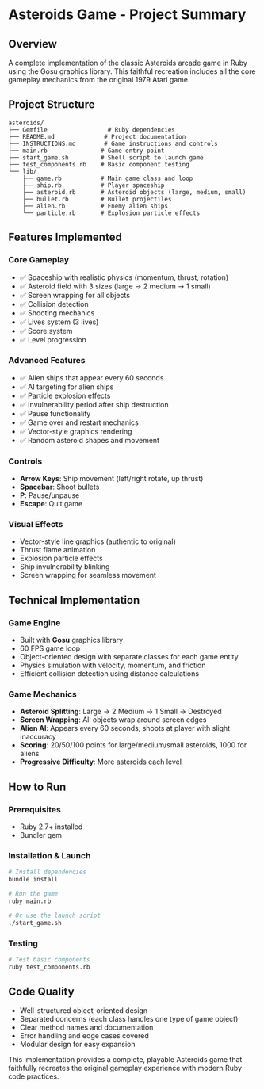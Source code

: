 # Asteroids Game - Project Summary

## Overview
A complete implementation of the classic Asteroids arcade game in Ruby using the Gosu graphics library. This faithful recreation includes all the core gameplay mechanics from the original 1979 Atari game.

## Project Structure
```
asteroids/
├── Gemfile                 # Ruby dependencies
├── README.md              # Project documentation
├── INSTRUCTIONS.md        # Game instructions and controls
├── main.rb               # Game entry point
├── start_game.sh         # Shell script to launch game
├── test_components.rb    # Basic component testing
└── lib/
    ├── game.rb           # Main game class and loop
    ├── ship.rb           # Player spaceship
    ├── asteroid.rb       # Asteroid objects (large, medium, small)
    ├── bullet.rb         # Bullet projectiles
    ├── alien.rb          # Enemy alien ships
    └── particle.rb       # Explosion particle effects
```

## Features Implemented

### Core Gameplay
- ✅ Spaceship with realistic physics (momentum, thrust, rotation)
- ✅ Asteroid field with 3 sizes (large → 2 medium → 1 small)
- ✅ Screen wrapping for all objects
- ✅ Collision detection
- ✅ Shooting mechanics
- ✅ Lives system (3 lives)
- ✅ Score system
- ✅ Level progression

### Advanced Features
- ✅ Alien ships that appear every 60 seconds
- ✅ AI targeting for alien ships
- ✅ Particle explosion effects
- ✅ Invulnerability period after ship destruction
- ✅ Pause functionality
- ✅ Game over and restart mechanics
- ✅ Vector-style graphics rendering
- ✅ Random asteroid shapes and movement

### Controls
- **Arrow Keys**: Ship movement (left/right rotate, up thrust)
- **Spacebar**: Shoot bullets
- **P**: Pause/unpause
- **Escape**: Quit game

### Visual Effects
- Vector-style line graphics (authentic to original)
- Thrust flame animation
- Explosion particle effects
- Ship invulnerability blinking
- Screen wrapping for seamless movement

## Technical Implementation

### Game Engine
- Built with **Gosu** graphics library
- 60 FPS game loop
- Object-oriented design with separate classes for each game entity
- Physics simulation with velocity, momentum, and friction
- Efficient collision detection using distance calculations

### Game Mechanics
- **Asteroid Splitting**: Large → 2 Medium → 1 Small → Destroyed
- **Screen Wrapping**: All objects wrap around screen edges
- **Alien AI**: Appears every 60 seconds, shoots at player with slight inaccuracy
- **Scoring**: 20/50/100 points for large/medium/small asteroids, 1000 for aliens
- **Progressive Difficulty**: More asteroids each level

## How to Run

### Prerequisites
- Ruby 2.7+ installed
- Bundler gem

### Installation & Launch
```bash
# Install dependencies
bundle install

# Run the game
ruby main.rb

# Or use the launch script
./start_game.sh
```

### Testing
```bash
# Test basic components
ruby test_components.rb
```

## Code Quality
- Well-structured object-oriented design
- Separated concerns (each class handles one type of game object)
- Clear method names and documentation
- Error handling and edge cases covered
- Modular design for easy expansion

This implementation provides a complete, playable Asteroids game that faithfully recreates the original gameplay experience with modern Ruby code practices.
